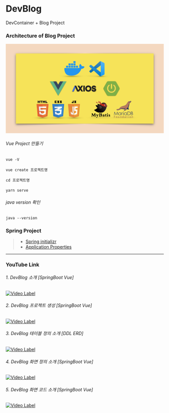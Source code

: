 # DevBlog
DevContainer + Blog Project

### Architecture of Blog Project
<img src="./image/tools.png" width="1000"></img>

###### Vue Project 만들기

```
vue -V

vue create 프로젝트명

cd 프로젝트명

yarn serve
```

###### java version 확인

```
java --version
```

### Spring Project
> * [Spring initializr](https://start.spring.io/)
> * [Application Properties](https://docs.spring.io/spring-boot/docs/current/reference/html/application-properties.html)


----
### YouTube Link

###### 1. DevBlog 소개 [SpringBoot Vue]
[![Video Label](http://img.youtube.com/vi/oZcTz9lYOqw/0.jpg)](https://youtu.be/oZcTz9lYOqw)

###### 2. DevBlog 프로젝트 생성 [SpringBoot Vue]
[![Video Label](http://img.youtube.com/vi/9X4LIJJ4SlQ/0.jpg)](https://youtu.be/9X4LIJJ4SlQ)

###### 3. DevBlog 테이블 정의 소개 [DDL ERD]
[![Video Label](http://img.youtube.com/vi/mpc99M_r_2M/0.jpg)](https://youtu.be/mpc99M_r_2M)

###### 4. DevBlog 화면 정의 소개 [SpringBoot Vue]
[![Video Label](http://img.youtube.com/vi/oxW46UYkBFs/0.jpg)](https://youtu.be/oxW46UYkBFs)

###### 5. DevBlog 화면 코드 소개 [SpringBoot Vue]
[![Video Label](http://img.youtube.com/vi/Uk7plVujni0/0.jpg)](https://youtu.be/Uk7plVujni0)
